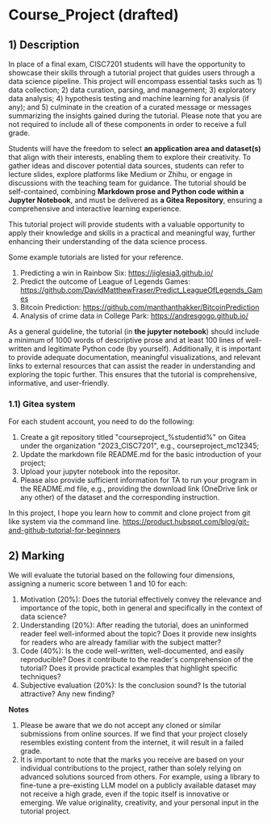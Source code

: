 # Course_Project (drafted)

## 1) Description
In place of a final exam, CISC7201 students will have the opportunity to showcase their skills through a tutorial project that guides users through a data science pipeline. This project will encompass essential tasks such as 1) data collection; 2) data curation, parsing, and management; 3) exploratory data analysis; 4) hypothesis testing and machine learning for analysis (if any); and 5) culminate in the creation of a curated message or messages summarizing the insights gained during the tutorial. Please note that you are not required to include all of these components in order to receive a full grade. 

Students will have the freedom to select **an application area and dataset(s)** that align with their interests, enabling them to explore their creativity. To gather ideas and discover potential data sources, students can refer to lecture slides, explore platforms like Medium or Zhihu, or engage in discussions with the teaching team for guidance. The tutorial should be self-contained, combining **Markdown prose and Python code within a Jupyter Notebook**, and must be delivered as **a Gitea Repository**, ensuring a comprehensive and interactive learning experience.

This tutorial project will provide students with a valuable opportunity to apply their knowledge and skills in a practical and meaningful way, further enhancing their understanding of the data science process.

Some example tutorials are listed for your reference.
1. Predicting a win in Rainbow Six: https://jiglesia3.github.io/
2. Predict the outcome of League of Legends Games: https://github.com/DavidMatthewFraser/Predict_LeagueOfLegends_Games
3. Bitcoin Prediction: https://github.com/manthanthakker/BitcoinPrediction
4. Analysis of crime data in College Park: https://andresgogo.github.io/

As a general guideline, the tutorial (in **the jupyter notebook**) should include a minimum of 1000 words of descriptive prose and at least 100 lines of well-written and legitimate Python code (by yourself). Additionally, it is important to provide adequate documentation, meaningful visualizations, and relevant links to external resources that can assist the reader in understanding and exploring the topic further. This ensures that the tutorial is comprehensive, informative, and user-friendly.

### 1.1) Gitea system
For each student account, you need to do the following:
1. Create a git repository titled "courseproject_%studentid%" on Gitea under the organization "2023_CISC7201", e.g., courseproject_mc12345; 
2. Update the markdown file README.md for the basic introduction of your project;
3. Upload your jupyter notebook into the repositor.
4. Please also provide sufficient information for TA to run your program in the README.md file, e.g., providing the download link (OneDrive link or any other) of the dataset and the corresponding instruction. 

In this project, I hope you learn how to commit and clone project from git like system via the command line. 
https://product.hubspot.com/blog/git-and-github-tutorial-for-beginners

## 2) Marking

We will evaluate the tutorial based on the following four dimensions, assigning a numeric score between 1 and 10 for each:

1. Motivation (20%): Does the tutorial effectively convey the relevance and importance of the topic, both in general and specifically in the context of data science?
2. Understanding (20%): After reading the tutorial, does an uninformed reader feel well-informed about the topic? Does it provide new insights for readers who are already familiar with the subject matter?
3. Code (40%): Is the code well-written, well-documented, and easily reproducible? Does it contribute to the reader's comprehension of the tutorial? Does it provide practical examples that highlight specific techniques?
4. Subjective evaluation (20%): Is the conclusion sound? Is the tutorial attractive? Any new finding?

**Notes**
1. Please be aware that we do not accept any cloned or similar submissions from online sources. If we find that your project closely resembles existing content from the internet, it will result in a failed grade. 
2. It is important to note that the marks you receive are based on your individual contributions to the project, rather than solely relying on advanced solutions sourced from others. For example, using a library to fine-tune a pre-existing LLM model on a publicly available dataset may not receive a high grade, even if the topic itself is innovative or emerging. We value originality, creativity, and your personal input in the tutorial project.
